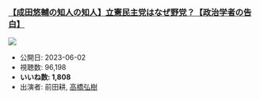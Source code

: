 ### [【成田悠輔の知人の知人】立憲民主党はなぜ野党？【政治学者の告白】](https://www.youtube.com/watch?v=YGXltHPgRSU)
[![](https://img.youtube.com/vi/YGXltHPgRSU/sddefault.jpg)](https://www.youtube.com/watch?v=YGXltHPgRSU)
-   公開日: 2023-06-02
-   視聴数: 96,198
-   **いいね数: 1,808**
-   出演者: 前田耕, [高橋弘樹](/rehacq_fan/people/高橋弘樹 "wikilink")
